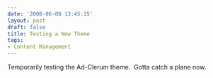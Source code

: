 ```yaml
---
date: '2008-06-08 13:45:35'
layout: post
draft: false
title: Testing a New Theme
tags:
- Content Management
---
```


Temporarily testing the Ad-Clerum theme.  Gotta catch a plane now.
